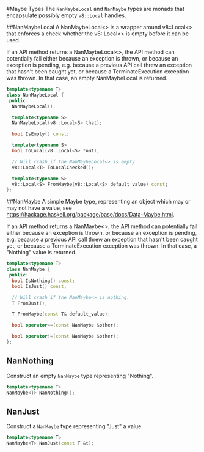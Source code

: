 #Maybe Types
The `NanMaybeLocal` and `NanMaybe` types are monads that encapsulate possibly
empty `v8::Local` handles.
 
##NanMaybeLocal
A NanMaybeLocal<> is a wrapper around v8::Local<> that enforces a check whether
the v8::Local<> is empty before it can be used.

If an API method returns a NanMaybeLocal<>, the API method can potentially fail
either because an exception is thrown, or because an exception is pending,
e.g. because a previous API call threw an exception that hasn't been caught
yet, or because a TerminateExecution exception was thrown. In that case, an
empty NanMaybeLocal is returned.
```c++
template<typename T>
class NanMaybeLocal {
 public:
  NanMaybeLocal();

  template<typename S>
  NanMaybeLocal(v8::Local<S> that);

  bool IsEmpty() const;

  template<typename S>
  bool ToLocal(v8::Local<S> *out);

  // Will crash if the NanMaybeLocal<> is empty.
  v8::Local<T> ToLocalChecked();

  template<typename S>
  v8::Local<S> FromMaybe(v8::Local<S> default_value) const;
};
```

##NanMaybe
A simple Maybe type, representing an object which may or may not have a
value, see https://hackage.haskell.org/package/base/docs/Data-Maybe.html.

If an API method returns a NanMaybe<>, the API method can potentially fail
either because an exception is thrown, or because an exception is pending,
e.g. because a previous API call threw an exception that hasn't been caught
yet, or because a TerminateExecution exception was thrown. In that case, a
"Nothing" value is returned.
```c++
template<typename T>
class NanMaybe {
 public:
  bool IsNothing() const;
  bool IsJust() const;

  // Will crash if the NanMaybe<> is nothing.
  T FromJust();

  T FromMaybe(const T& default_value);

  bool operator==(const NanMaybe &other);

  bool operator!=(const NanMaybe &other);
};
```

## NanNothing
Construct an empty `NanMaybe` type representing "Nothing".
```c++
template<typename T>
NanMaybe<T> NanNothing();
```

## NanJust
Construct a `NanMaybe` type representing "Just" a value.
```c++
template<typename T>
NanMaybe<T> NanJust(const T &t);
```

